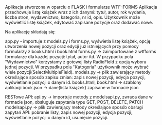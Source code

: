 Aplikacja stworzona w oparciu o FLASK i formularze WTF-FORMS
Aplikacja przechowuje listę książek wraz z ich danymi: tytuł, autor, rok wydania, liczba stron, wydawnictwo, kategoria, nr id, opis.
Użytkownik może wyświetlić listę książek, edytować zapisane pozycje oraz dodawać nowe. 

Na aplikację składają się:

app.py - importuje z models.py i forms.py, wyświetla listę książek, opcję utworzenia nowej pozycji oraz edycji już istniejących przy pomocy formularzy z books.html i book.html
forms.py -> zaimportowane z wtfforms formularze dla każdej pozycji: tytuł, autor itd. W przypadku  pola "Wydawnictwo" korzystamy z gotowej listy RadioFIeld z opcją wyboru jednej           pozycji. W przypadku pola "Katogoria" użytkownik może wybrać wiele pozycji(SelectMultipleField).
models.py -> plik zawierający metody określające sposób zapisu zmian: zapis nowej pozycji, edycja pozycji, wyświetlanie pozycji o danym id.
books.html, book.html -> szablony aplikacji
book.json -> dane(lista książek) zapisane w formacie json

RESTowe API: 
api.py -> importuje metody z modelsapi.py, zwraca dane w formacie json, obsługuje zapytania typu GET, POST, DELETE, PATCH
modelsapi.py -> plik zawierający metody określające sposób obsługi zapytań API: pobranie listy, zapis nowej pozycji, edycja pozycji, wyświetlanie pozycji o danym id, usunięcie pozycji. 

